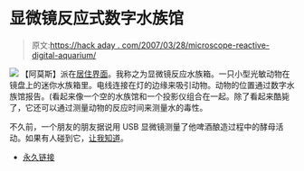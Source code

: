 # 显微镜反应式数字水族馆

> 原文:[https://hack aday . com/2007/03/28/microscope-reactive-digital-aquarium/](https://hackaday.com/2007/03/28/microscope-reactive-digital-aquarium/)

![](../Images/1bd5b1208af973805dfad404dd0aa0b7.png)
【阿莫斯】派在[居住界面](http://gestaltung.fh-wuerzburg.de/blogs/exint_ws06/?p=630)。我称之为显微镜反应水族箱。一只小型光敏动物在镜盘上的迷你水族箱里。电线连接在灯的边缘来吸引动物。动物的位置通过数字水族馆报告。(看起来像一个空的水族馆和一个投影仪组合在一起。除了看起来酷毙了，它还可以通过测量动物的反应时间来测量水的毒性。

不久前，一个朋友的朋友据说用 USB 显微镜测量了他啤酒酿造过程中的酵母活动。如果有人碰到它，[让我知道](http://hackaday.com/tips)。

*   [永久链接](http://gestaltung.fh-wuerzburg.de/blogs/exint_ws06/?p=630)